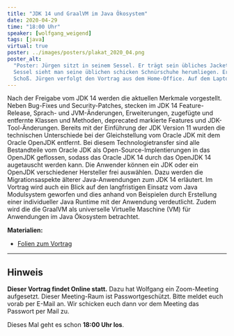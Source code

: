 ```yaml
---
title: "JDK 14 und GraalVM im Java Ökosystem"
date: 2020-04-29
time: "18:00 Uhr"
speaker: [wolfgang_weigend]
tags: [java]
virtual: true
poster: ../images/posters/plakat_2020_04.png
poster_alt:
  "Poster: Jürgen sitzt in seinem Sessel. Er trägt sein übliches Jacket, eine Schlafanzug-Hose und Latschen. Neben dem
  Sessel sieht man seine üblichen schicken Schnürschuhe herumliegen. Er hat ein Headset aufgesetzt und seinen Laptop im
  Schoß. Jürgen verfolgt den Vortrag aus dem Home-Office. Auf dem Laptop-Deckel ist eine angebissene Banane zusehen."
---
```


Nach der Freigabe vom JDK 14 werden die aktuellen Merkmale vorgestellt. Neben Bug-Fixes und Security-Patches, stecken im
JDK 14 Feature-Release, Sprach- und JVM-Änderungen, Erweiterungen, zugefügte und entfernte Klassen und Methoden,
deprecated markierte Features und JDK-Tool-Änderungen. Bereits mit der Einführung der JDK Version 11 wurden die
technischen Unterschiede bei der Gleichstellung vom Oracle JDK mit dem Oracle OpenJDK entfernt. Bei diesem
Technologietransfer sind alle Bestandteile vom Oracle JDK als Open-Source-Implentierungen in das OpenJDK geflossen,
sodass das Oracle JDK 14 durch das OpenJDK 14 augetauscht werden kann. Die Anwender können ein JDK oder ein OpenJDK
verschiedener Hersteller frei auswählen. Dazu werden die Migrationsaspekte älterer Java-Anwendungen zum JDK 14
erläutert. Im Vortrag wird auch ein Blick auf den langfristigen Einsatz vom Java Modulsystem geworfen und dies anhand
von Beispielen durch Erstellung einer individueller Java Runtime mit der Anwendung verdeutlicht. Zudem wird die die
GraalVM als universelle Virtuelle Maschine (VM) für Anwendungen im Java Ökosystem betrachtet.

**Materialien:**

- [Folien zum Vortrag](/downloads/JDK_14_und_GraalVM_im_Java-Ökosystem_WW.pdf)

---

## Hinweis

**Dieser Vortrag findet Online statt.** Dazu hat Wolfgang ein Zoom-Meeting aufgesetzt. Dieser Meeting-Raum ist
Passwortgeschützt. Bitte meldet euch vorab per E-Mail an. Wir schicken euch dann vor dem Meeting das Passwort per Mail
zu.

Dieses Mal geht es schon **18:00 Uhr los**.
